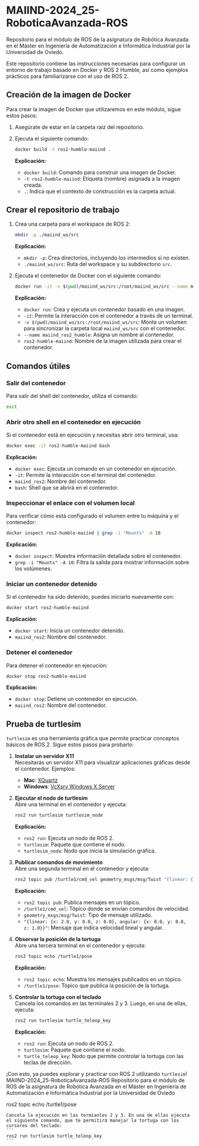 # MAIIND-2024_25-RoboticaAvanzada-ROS

Repositorio para el módulo de ROS de la asignatura de Robótica Avanzada en el Máster en Ingeniería de Automatización e Informática Industrial por la Universidad de Oviedo.

Este repositorio contiene las instrucciones necesarias para configurar un entorno de trabajo basado en Docker y ROS 2 Humble, así como ejemplos prácticos para familiarizarse con el uso de ROS 2.

## Creación de la imagen de Docker

Para crear la imagen de Docker que utilizaremos en este módulo, sigue estos pasos:

1. Asegúrate de estar en la carpeta raíz del repositorio.
2. Ejecuta el siguiente comando:

    ```bash
    docker build -t ros2-humble-maiind .
    ```

    **Explicación:**
    - `docker build`: Comando para construir una imagen de Docker.
    - `-t ros2-humble-maiind`: Etiqueta (nombre) asignada a la imagen creada.
    - `.`: Indica que el contexto de construcción es la carpeta actual.

## Crear el repositorio de trabajo

1. Crea una carpeta para el workspace de ROS 2:

    ```bash
    mkdir -p ./maiind_ws/src
    ```

    **Explicación:**
    - `mkdir -p`: Crea directorios, incluyendo los intermedios si no existen.
    - `./maiind_ws/src`: Ruta del workspace y su subdirectorio `src`.

2. Ejecuta el contenedor de Docker con el siguiente comando:

    ```bash
    docker run -it -v $(pwd)/maiind_ws/src:/root/maiind_ws/src --name maiind_ros2_humble ros2-humble-maiind
    ```

    **Explicación:**
    - `docker run`: Crea y ejecuta un contenedor basado en una imagen.
    - `-it`: Permite la interacción con el contenedor a través de un terminal.
    - `-v $(pwd)/maiind_ws/src:/root/maiind_ws/src`: Monta un volumen para sincronizar la carpeta local `maiind_ws/src` con el contenedor.
    - `--name maiind_ros2_humble`: Asigna un nombre al contenedor.
    - `ros2-humble-maiind`: Nombre de la imagen utilizada para crear el contenedor.

## Comandos útiles

### Salir del contenedor

Para salir del shell del contenedor, utiliza el comando:

```bash
exit
```

### Abrir otro shell en el contenedor en ejecución

Si el contenedor está en ejecución y necesitas abrir otro terminal, usa:

```bash
docker exec -it ros2-humble-maiind bash
```

**Explicación:**
- `docker exec`: Ejecuta un comando en un contenedor en ejecución.
- `-it`: Permite la interacción con el terminal del contenedor.
- `maiind_ros2`: Nombre del contenedor.
- `bash`: Shell que se abrirá en el contenedor.

### Inspeccionar el enlace con el volumen local

Para verificar cómo está configurado el volumen entre tu máquina y el contenedor:

```bash
docker inspect ros2-humble-maiind | grep -i "Mounts" -A 10
```

**Explicación:**
- `docker inspect`: Muestra información detallada sobre el contenedor.
- `grep -i "Mounts" -A 10`: Filtra la salida para mostrar información sobre los volúmenes.

### Iniciar un contenedor detenido

Si el contenedor ha sido detenido, puedes iniciarlo nuevamente con:

```bash
docker start ros2-humble-maiind
```

**Explicación:**
- `docker start`: Inicia un contenedor detenido.
- `maiind_ros2`: Nombre del contenedor.

### Detener el contenedor

Para detener el contenedor en ejecución:

```bash
docker stop ros2-humble-maiind
```

**Explicación:**
- `docker stop`: Detiene un contenedor en ejecución.
- `maiind_ros2`: Nombre del contenedor.

## Prueba de turtlesim

`turtlesim` es una herramienta gráfica que permite practicar conceptos básicos de ROS 2. Sigue estos pasos para probarlo:

1. **Instalar un servidor X11**  
    Necesitarás un servidor X11 para visualizar aplicaciones gráficas desde el contenedor. Ejemplos:
    - **Mac**: [XQuartz](https://www.xquartz.org/)
    - **Windows**: [VcXsrv Windows X Server](https://sourceforge.net/projects/vcxsrv/)

2. **Ejecutar el nodo de turtlesim**  
    Abre una terminal en el contenedor y ejecuta:

    ```bash
    ros2 run turtlesim turtlesim_node
    ```

    **Explicación:**
    - `ros2 run`: Ejecuta un nodo de ROS 2.
    - `turtlesim`: Paquete que contiene el nodo.
    - `turtlesim_node`: Nodo que inicia la simulación gráfica.

3. **Publicar comandos de movimiento**  
    Abre una segunda terminal en el contenedor y ejecuta:

    ```bash
    ros2 topic pub /turtle1/cmd_vel geometry_msgs/msg/Twist "{linear: {x: 2.0, y: 0.0, z: 0.0}, angular: {x: 0.0, y: 0.0, z: 1.0}}"
    ```

    **Explicación:**
    - `ros2 topic pub`: Publica mensajes en un tópico.
    - `/turtle1/cmd_vel`: Tópico donde se envían comandos de velocidad.
    - `geometry_msgs/msg/Twist`: Tipo de mensaje utilizado.
    - `"{linear: {x: 2.0, y: 0.0, z: 0.0}, angular: {x: 0.0, y: 0.0, z: 1.0}}"`: Mensaje que indica velocidad lineal y angular.

4. **Observar la posición de la tortuga**  
    Abre una tercera terminal en el contenedor y ejecuta:

    ```bash
    ros2 topic echo /turtle1/pose
    ```

    **Explicación:**
    - `ros2 topic echo`: Muestra los mensajes publicados en un tópico.
    - `/turtle1/pose`: Tópico que publica la posición de la tortuga.

5. **Controlar la tortuga con el teclado**  
    Cancela los comandos en las terminales 2 y 3. Luego, en una de ellas, ejecuta:

    ```bash
    ros2 run turtlesim turtle_teleop_key
    ```

    **Explicación:**
    - `ros2 run`: Ejecuta un nodo de ROS 2.
    - `turtlesim`: Paquete que contiene el nodo.
    - `turtle_teleop_key`: Nodo que permite controlar la tortuga con las teclas de dirección.

¡Con esto, ya puedes explorar y practicar con ROS 2 utilizando `turtlesim`! MAIIND-2024_25-RoboticaAvanzada-ROS
Repositorio para el módulo de ROS de la asignatura de Robótica Avanzada en el Máster en Ingeniería de Automatización e Informática Industrial por la Universidad de Oviedo

ros2 topic echo /turtle1/pose
````
Cancela la ejecución en las termianles 2 y 3. En una de ellas ejecuta el siguiente comando, que te permitirá manejar la tortuga con los cursores del teclado:
```
ros2 run turtlesim turtle_teleop_key
```
